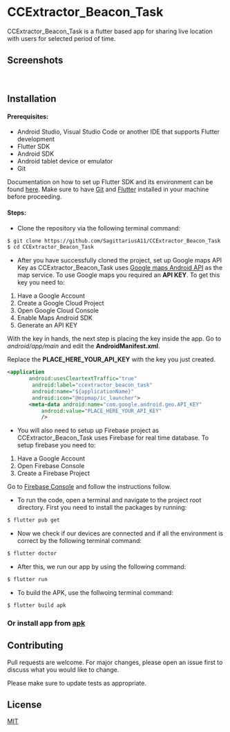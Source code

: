 # CCExtractor_Beacon_Task

CCExtractor_Beacon_Task is a flutter based app for sharing live location with users for selected period of time.

## Screenshots

<p align="center">
  <img alt="" src="https://user-images.githubusercontent.com/99688344/215712213-5ded86b7-8723-48ba-a248-d4b72ccab53b.png"> 
  <img alt="" src="https://user-images.githubusercontent.com/99688344/215712232-57722e99-3966-4f8e-b16d-d338a5016412.png"> 
  <img alt="" src="https://user-images.githubusercontent.com/99688344/215712237-aea65b14-d337-44b6-86ef-971c0685be7e.png">
  </p>

## Installation


#### Prerequisites:

* Android Studio, Visual Studio Code or another IDE that supports Flutter development
* Flutter SDK
* Android SDK
* Android tablet device or emulator
* Git

Documentation on how to set up Flutter SDK and its environment can be found [here](https://flutter.dev/docs/get-started/install). Make sure to have [Git](https://git-scm.com/) and [Flutter](https://flutter.dev) installed in your machine before proceeding.
    
#### Steps:
  
* Clone the repository via the following terminal command:
  
```bash
$ git clone https://github.com/SagittariusA11/CCExtractor_Beacon_Task
$ cd CCExtractor_Beacon_Task
```
  
* After you have successfully cloned the project, set up Google maps API Key as CCExtractor_Beacon_Task uses [Google maps Android API](https://developers.google.com/maps/documentation/android-sdk/overview) as the map service. To use Google maps you required an **API KEY**. To get this key you need to:

1. Have a Google Account
2. Create a Google Cloud Project
3. Open Google Cloud Console
4. Enable Maps Android SDK
5. Generate an API KEY

With the key in hands, the next step is placing the key inside the app. Go to *android/app/main* and edit the **AndroidManifest.xml**.

Replace the **PLACE_HERE_YOUR_API_KEY** with the key you just created.

```XML
<application
       android:usesCleartextTraffic="true"
        android:label="ccextractor_beacon_task"
        android:name="${applicationName}"
        android:icon="@mipmap/ic_launcher">
       <meta-data android:name="com.google.android.geo.API_KEY"
           android:value="PLACE_HERE_YOUR_API_KEY"
           />
```  

* You will also need to setup up Firebase project as CCExtractor_Beacon_Task uses Firebase for real time database. To setup firebase you need to:

1. Have a Google Account
2. Open Firebase Console
3. Create a Firebase Project

Go to [Firebase Console](https://console.firebase.google.com) and follow the instructions follow.

* To run the code, open a terminal and navigate to the project root directory. First you need to install the packages by running:
  
```bash
$ flutter pub get
```
  
* Now we check if our devices are connected and if all the environment is correct by the following terminal command:
  
```bash
$ flutter doctor
```

*  After this, we run our app by using the following command:

```bash
$ flutter run
```
   
* To build the APK, use the follwoing terminal command:
  
```bash
$ flutter build apk
```

### Or install app from [apk](https://drive.google.com/file/d/168-rrHRTMcFWqXnBUB6_AO7Z_EnGlLlp/view?usp=share_link)

## Contributing

Pull requests are welcome. For major changes, please open an issue first
to discuss what you would like to change.

Please make sure to update tests as appropriate.

## License

[MIT](https://choosealicense.com/licenses/mit/)
